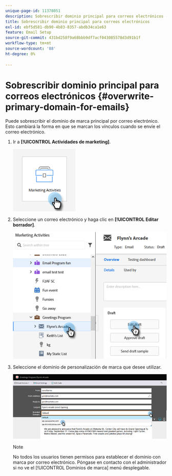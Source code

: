 ```yaml
---
unique-page-id: 11378051
description: Sobrescribir dominio principal para correos electrónicos - Documentos de Marketo - Documentación del producto
title: Sobrescribir dominio principal para correos electrónicos
exl-id: ebf5d581-db90-4b83-8357-abdb34ca1e63
feature: Email Setup
source-git-commit: 431bd258f9a68bbb9df7acf043085578d3d91b1f
workflow-type: tm+mt
source-wordcount: '88'
ht-degree: 0%

---
```


# Sobrescribir dominio principal para correos electrónicos {#overwrite-primary-domain-for-emails}

Puede sobrescribir el dominio de marca principal por correo electrónico. Esto cambiará la forma en que se marcan los vínculos cuando se envíe el correo electrónico.

1. Ir a **[!UICONTROL Actividades de marketing]**.

   ![](assets/overwrite-primary-domain-for-emails-1.png)

1. Seleccione un correo electrónico y haga clic en **[!UICONTROL Editar borrador]**.

   ![](assets/overwrite-primary-domain-for-emails-2.png)

1. Seleccione el dominio de personalización de marca que desee utilizar.

   ![](assets/overwrite-primary-domain-for-emails-3.png)

   >[!NOTE]
   >
   >No todos los usuarios tienen permisos para establecer el dominio con marca por correo electrónico. Póngase en contacto con el administrador si no ve el [!UICONTROL Dominios de marca] menú desplegable.
